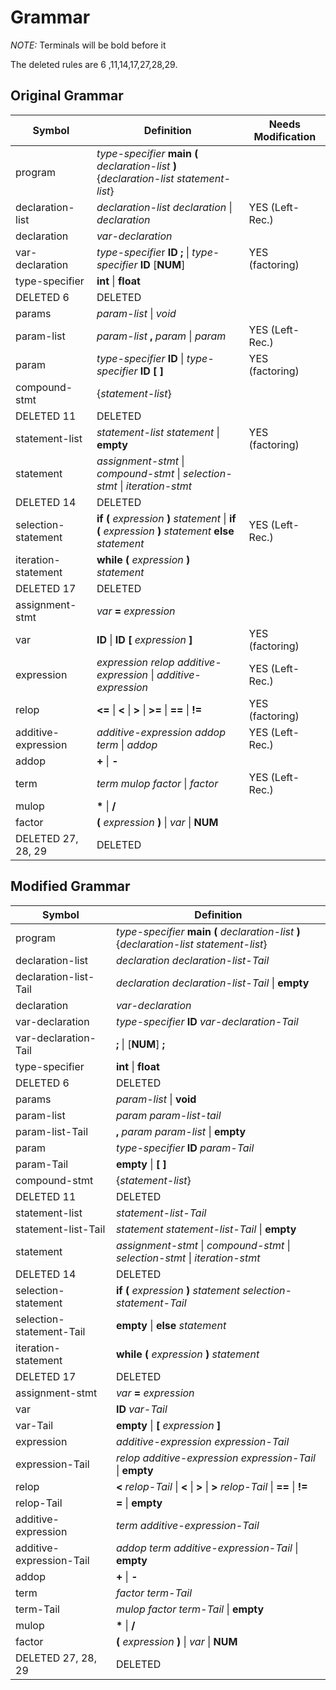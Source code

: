 # Grammar

*NOTE:* Terminals will be bold before it

The deleted rules are 6 ,11,14,17,27,28,29.

## Original Grammar

|       Symbol        |                                                     Definition                                                      | Needs Modification |
| ------------------- | ------------------------------------------------------------------------------------------------------------------- | ------------------ |
| program             | *type-specifier* **main** **(** *declaration-list* **)** {*declaration-list* *statement-list*}                      |                    |
| declaration-list    | *declaration-list* *declaration* &#124; *declaration*                                                               | YES (Left-Rec.)    |
| declaration         | *var-declaration*                                                                                                   |                    |
| var-declaration     | *type-specifie*r **ID** **;** &#124; *type-specifier* **ID** \[**NUM**\]                                            | YES (factoring)    |
| type-specifier      | **int** &#124; **float**                                                                                            |                    |
| DELETED 6           | DELETED                                                                                                             |                    |
| params              | *param-list* &#124; *void*                                                                                          |                    |
| param-list          | *param-list* **,** *param* &#124; *param*                                                                           | YES (Left-Rec.)    |
| param               | *type-specifier* **ID** &#124; *type-specifier* **ID** **\[** **\]**                                                | YES (factoring)    |
| compound-stmt       | {*statement-list*}                                                                                                  |                    |
| DELETED 11          | DELETED                                                                                                             |                    |
| statement-list      | *statement-list* *statement* &#124; **empty**                                                                       | YES (factoring)    |
| statement           | *assignment-stmt*  &#124; *compound-stmt* &#124; *selection-stmt* &#124; *iteration-stmt*                           |                    |
| DELETED 14          | DELETED                                                                                                             |                    |
| selection-statement | **if** **(** *expression* **)** *statement* &#124; **if** **(** *expression* **)** *statement* **else** *statement* | YES (Left-Rec.)    |
| iteration-statement | **while** **(** *expression* **)** *statement*                                                                      |                    |
| DELETED 17          | DELETED                                                                                                             |                    |
| assignment-stmt     | *var* **=** *expression*                                                                                            |                    |
| var                 | **ID** &#124; **ID** **\[** *expression* **\]**                                                                     | YES (factoring)    |
| expression          | *expression* *relop* *additive-expression* &#124; *additive-expression*                                             | YES (Left-Rec.)    |
| relop               | **<=** &#124; **<** &#124; **>** &#124; **>=** &#124; **==** &#124; **!=**                                          | YES (factoring)    |
| additive-expression | *additive-expression* *addop* *term* &#124; *addop*                                                                 | YES (Left-Rec.)    |
| addop               | **+** &#124; **-**                                                                                                  |                    |
| term                | *term* *mulop* *factor* &#124; *factor*                                                                             | YES (Left-Rec.)    |
| mulop               | **\*** &#124; **/**                                                                                                 |                    |
| factor              | **(** *expression* **)** &#124; *var* &#124; **NUM**                                                                |                    |
| DELETED 27, 28, 29  | DELETED                                                                                                             |                    |

## Modified Grammar

|          Symbol          |                                             Definition                                             |
| ------------------------ | -------------------------------------------------------------------------------------------------- |
| program                  | *type-specifier* **main** **(** *declaration-list* **)** {*declaration-list* *statement-list*}     |
| declaration-list         | *declaration* *declaration-list-Tail*                                                              |
| declaration-list-Tail    | *declaration* *declaration-list-Tail* &#124; **empty**                                             |
| declaration              | *var-declaration*                                                                                  |
| var-declaration          | *type-specifier* **ID** *var-declaration-Tail*                                                     |
| var-declaration-Tail     | **;** &#124; \[**NUM**\] **;**                                                                     |
| type-specifier           | **int** &#124; **float**                                                                           |
| DELETED 6                | DELETED                                                                                            |
| params                   | *param-list* &#124; **void**                                                                       |
| param-list               | *param* *param-list-tail*                                                                          |
| param-list-Tail          | **,** *param* *param-list* &#124; **empty**                                                        |
| param                    | *type-specifier* **ID** *param-Tail*                                                               |
| param-Tail               | **empty** &#124; **\[** **\]**                                                                     |
| compound-stmt            | {*statement-list*}                                                                                 |
| DELETED 11               | DELETED                                                                                            |
| statement-list           | *statement-list-Tail*                                                                              |
| statement-list-Tail      | *statement* *statement-list-Tail* &#124; **empty**                                                 |
| statement                | *assignment-stmt*  &#124; *compound-stmt* &#124; *selection-stmt* &#124; *iteration-stmt*          |
| DELETED 14               | DELETED                                                                                            |
| selection-statement      | **if** **(** *expression* **)** *statement* *selection-statement-Tail*                             |
| selection-statement-Tail | **empty** &#124; **else** *statement*                                                              |
| iteration-statement      | **while** **(** *expression* **)** *statement*                                                     |
| DELETED 17               | DELETED                                                                                            |
| assignment-stmt          | *var* **=** *expression*                                                                           |
| var                      | **ID**  *var-Tail*                                                                                 |
| var-Tail                 | **empty** &#124; **\[** *expression* **\]**                                                        |
| expression               | *additive-expression* *expression-Tail*                                                            |
| expression-Tail          | *relop* *additive-expression* *expression-Tail* &#124; **empty**                                   |
| relop                    | **<** *relop-Tail* &#124; **<** &#124; **>** &#124; **>** *relop-Tail* &#124; **==** &#124; **!=** |
| relop-Tail               | **=** &#124; **empty**                                                                             |
| additive-expression      | *term* *additive-expression-Tail*                                                                  |
| additive-expression-Tail | *addop* *term* *additive-expression-Tail* &#124; **empty**                                         |
| addop                    | **+** &#124; **-**                                                                                 |
| term                     | *factor* *term-Tail*                                                                               |
| term-Tail                | *mulop* *factor* *term-Tail* &#124; **empty**                                                      |
| mulop                    | **\*** &#124; **/**                                                                                |
| factor                   | **(** *expression* **)** &#124; *var* &#124; **NUM**                                               |
| DELETED 27, 28, 29       | DELETED                                                                                            |
